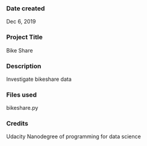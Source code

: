 ### Date created
Dec 6, 2019

### Project Title
Bike Share

### Description
Investigate bikeshare data

### Files used
bikeshare.py

### Credits
Udacity Nanodegree of programming for data science

